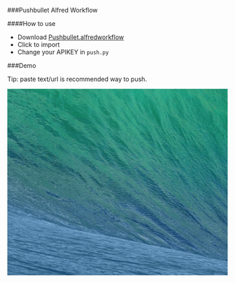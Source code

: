 ###Pushbullet Alfred Workflow

####How to use

* Download [Pushbullet.alfredworkflow](build/Pushbullet.alfredworkflow)
* Click to import
* Change your APIKEY in `push.py`

###Demo

Tip: paste text/url is recommended way to push.

![demo](doc/push.gif)
